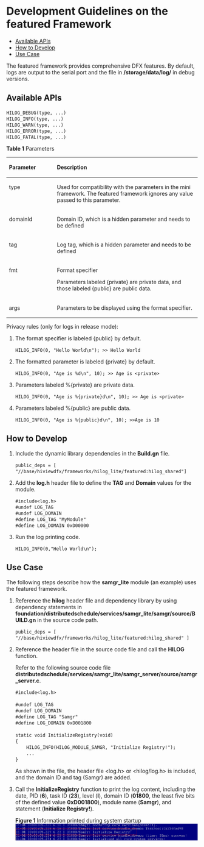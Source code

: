 # Development Guidelines on the featured Framework<a name="EN-US_TOPIC_0000001062713987"></a>

-   [Available APIs](#section20840587473)
-   [How to Develop](#section32781532131314)
-   [Use Case](#section1210915266154)

The featured framework provides comprehensive DFX features. By default, logs are output to the serial port and the file in  **/storage/data/log/**  in debug versions.

## Available APIs<a name="section20840587473"></a>

```
HILOG_DEBUG(type, ...)
HILOG_INFO(type, ...)
HILOG_WARN(type, ...)
HILOG_ERROR(type, ...)
HILOG_FATAL(type, ...)
```

**Table  1**  Parameters

<a name="table1872515171474"></a>
<table><thead align="left"><tr id="row772491734711"><th class="cellrowborder" valign="top" width="25.05%" id="mcps1.2.3.1.1"><p id="p1272431714477"><a name="p1272431714477"></a><a name="p1272431714477"></a>Parameter</p>
</th>
<th class="cellrowborder" valign="top" width="74.95%" id="mcps1.2.3.1.2"><p id="p472451724716"><a name="p472451724716"></a><a name="p472451724716"></a>Description</p>
</th>
</tr>
</thead>
<tbody><tr id="row15416155714297"><td class="cellrowborder" valign="top" width="25.05%" headers="mcps1.2.3.1.1 "><p id="p041617572292"><a name="p041617572292"></a><a name="p041617572292"></a>type</p>
</td>
<td class="cellrowborder" valign="top" width="74.95%" headers="mcps1.2.3.1.2 "><p id="p74161557172912"><a name="p74161557172912"></a><a name="p74161557172912"></a>Used for compatibility with the parameters in the mini framework. The featured framework ignores any value passed to this parameter.</p>
</td>
</tr>
<tr id="row19724161794719"><td class="cellrowborder" valign="top" width="25.05%" headers="mcps1.2.3.1.1 "><p id="p1072431724710"><a name="p1072431724710"></a><a name="p1072431724710"></a>domainId</p>
</td>
<td class="cellrowborder" valign="top" width="74.95%" headers="mcps1.2.3.1.2 "><p id="p14724181724719"><a name="p14724181724719"></a><a name="p14724181724719"></a>Domain ID, which is a hidden parameter and needs to be defined</p>
</td>
</tr>
<tr id="row5724131714718"><td class="cellrowborder" valign="top" width="25.05%" headers="mcps1.2.3.1.1 "><p id="p2724191724716"><a name="p2724191724716"></a><a name="p2724191724716"></a>tag</p>
</td>
<td class="cellrowborder" valign="top" width="74.95%" headers="mcps1.2.3.1.2 "><p id="p11724917114715"><a name="p11724917114715"></a><a name="p11724917114715"></a>Log tag, which is a hidden parameter and needs to be defined</p>
</td>
</tr>
<tr id="row137243177475"><td class="cellrowborder" valign="top" width="25.05%" headers="mcps1.2.3.1.1 "><p id="p1772461754718"><a name="p1772461754718"></a><a name="p1772461754718"></a>fmt</p>
</td>
<td class="cellrowborder" valign="top" width="74.95%" headers="mcps1.2.3.1.2 "><p id="p131236352304"><a name="p131236352304"></a><a name="p131236352304"></a>Format specifier</p>
<p id="p2072401710475"><a name="p2072401710475"></a><a name="p2072401710475"></a>Parameters labeled {private} are private data, and those labeled {public} are public data.</p>
</td>
</tr>
<tr id="row11725161719477"><td class="cellrowborder" valign="top" width="25.05%" headers="mcps1.2.3.1.1 "><p id="p172591734710"><a name="p172591734710"></a><a name="p172591734710"></a>args</p>
</td>
<td class="cellrowborder" valign="top" width="74.95%" headers="mcps1.2.3.1.2 "><p id="p8725617194715"><a name="p8725617194715"></a><a name="p8725617194715"></a>Parameters to be displayed using the format specifier.</p>
</td>
</tr>
</tbody>
</table>

Privacy rules \(only for logs in release mode\):

1.  The format specifier is labeled \{public\} by default.

    ```
    HILOG_INFO(0, "Hello World\n"); >> Hello World
    ```

2.  The formatted parameter is labeled \{private\} by default.

    ```
    HILOG_INFO(0, "Age is %d\n", 10); >> Age is <private>
    ```

3.  Parameters labeled %\{private\} are private data.

    ```
    HILOG_INFO(0, "Age is %{private}d\n", 10); >> Age is <private>
    ```

4.  Parameters labeled %\{public\} are public data.

    ```
    HILOG_INFO(0, "Age is %{public}d\n", 10); >>Age is 10
    ```


## How to Develop<a name="section32781532131314"></a>

1.  Include the dynamic library dependencies in the  **Build.gn**  file.

    ```
    public_deps = [ "//base/hiviewdfx/frameworks/hilog_lite/featured:hilog_shared"]
    ```

2.  Add the  **log.h**  header file to define the  **TAG**  and  **Domain**  values for the module.

    ```
    #include<log.h>
    #undef LOG_TAG
    #undef LOG_DOMAIN
    #define LOG_TAG "MyModule"
    #define LOG_DOMAIN 0xD00000
    ```

3.  Run the log printing code.

    ```
    HILOG_INFO(0,"Hello World\n"); 
    ```


## Use Case<a name="section1210915266154"></a>

The following steps describe how the  **samgr\_lite**  module \(an example\) uses the featured framework.

1.  Reference the  **hilog**  header file and dependency library by using dependency statements in  **foundation/distributedschedule/services/samgr\_lite/samgr/source/BUILD.gn**  in the source code path.

    ```
    public_deps = [ "//base/hiviewdfx/frameworks/hilog_lite/featured:hilog_shared" ]
    ```

2.  Reference the header file in the source code file and call the  **HILOG**  function.

    Refer to the following source code file  **distributedschedule/services/samgr\_lite/samgr\_server/source/samgr\_server.c**.

    ```
    #include<log.h>
    
    #undef LOG_TAG
    #undef LOG_DOMAIN
    #define LOG_TAG "Samgr"
    #define LOG_DOMAIN 0xD001800
    
    static void InitializeRegistry(void)
    {
        HILOG_INFO(HILOG_MODULE_SAMGR, "Initialize Registry!");
        ...
    }
    ```

    As shown in the file, the header file <log.h\> or <hilog/log.h\> is included, and the domain ID and tag \(Samgr\) are added.

3.  Call the  **InitializeRegistry**  function to print the log content, including the date, PID \(**6**\), task ID \(**23**\), level \(**I**\), domain ID \(**01800**, the least five bits of the defined value  **0xD001800**\), module name \(**Samgr**\), and statement \(**Initialize Registry!**\).

    **Figure  1**  Information printed during system startup<a name="fig418242621511"></a>  
    ![](figures/information-printed-during-system-startup.png "information-printed-during-system-startup")


